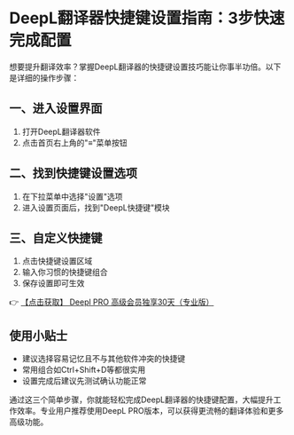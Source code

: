 # DeepL翻译器快捷键设置指南：3步快速完成配置

想要提升翻译效率？掌握DeepL翻译器的快捷键设置技巧能让你事半功倍。以下是详细的操作步骤：

## 一、进入设置界面
1. 打开DeepL翻译器软件
2. 点击首页右上角的"≡"菜单按钮

## 二、找到快捷键设置选项
1. 在下拉菜单中选择"设置"选项
2. 进入设置页面后，找到"DeepL快捷键"模块

## 三、自定义快捷键
1. 点击快捷键设置区域
2. 输入你习惯的快捷键组合
3. 保存设置即可生效

👉 [【点击获取】 Deepl PRO 高级会员独享30天（专业版） ](https://bit.ly/DEepl)

## 使用小贴士
- 建议选择容易记忆且不与其他软件冲突的快捷键
- 常用组合如Ctrl+Shift+D等都很实用
- 设置完成后建议先测试确认功能正常

通过这三个简单步骤，你就能轻松完成DeepL翻译器的快捷键配置，大幅提升工作效率。专业用户推荐使用DeepL PRO版本，可以获得更流畅的翻译体验和更多高级功能。